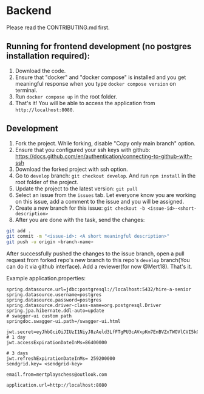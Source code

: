 # Backend

Please read the CONTRIBUTING.md first.

## Running for frontend development (no postgres installation required):
1. Download the code.
2. Ensure that "docker" and "docker compose" is installed and you get meaningful response when you type `docker compose version` on terminal.
3. Run `docker compose up` in the root folder.
4. That's it! You will be able to access the application from `http://localhost:8080`.

## Development
1. Fork the project. While forking, disable "Copy only main branch" option.
2. Ensure that you configured your ssh keys with github: https://docs.github.com/en/authentication/connecting-to-github-with-ssh
3. Download the forked project with ssh option.
4. Go to `develop` branch: `git checkout develop`. And run `npm install` in the root folder of the project.
5. Update the project to the latest version: `git pull`
6. Select an issue from the `issues` tab. Let everyone know you are working on this issue, add a comment to the issue and you will be assigned.
7. Create a new branch for this issue: `git checkout -b <issue-id>-<short-description>`
8. After you are done with the task, send the changes:

```bash
git add .
git commit -m "<issue-id>: <A short meaningful description>"
git push -u origin <branch-name>
```

After successfully pushed the changes to the issue branch, open a pull request from forked repo's new branch to this repo's `develop` branch(You can do it via github interface). Add a reviewer(for now @Mert18). That's it.

Example application.properties:

```
spring.datasource.url=jdbc:postgresql://localhost:5432/hire-a-senior
spring.datasource.username=postgres
spring.datasource.password=postgres
spring.datasource.driver-class-name=org.postgresql.Driver
spring.jpa.hibernate.ddl-auto=update
# swagger-ui custom path
springdoc.swagger-ui.path=/swagger-ui.html

jwt.secret=eyJhbGciOiJIUzI1NiyJ8zAeld3LfFTgPU3cAVxpKm7EnBVZxTWOVlCVI5kGg
# 1 day
jwt.accessExpirationDateInMs=86400000

# 3 days
jwt.refreshExpirationDateInMs= 259200000
sendgrid.key= <sendgrid-key>

email.from=mertplayschess@outlook.com

application.url=http://localhost:8080
``` 
